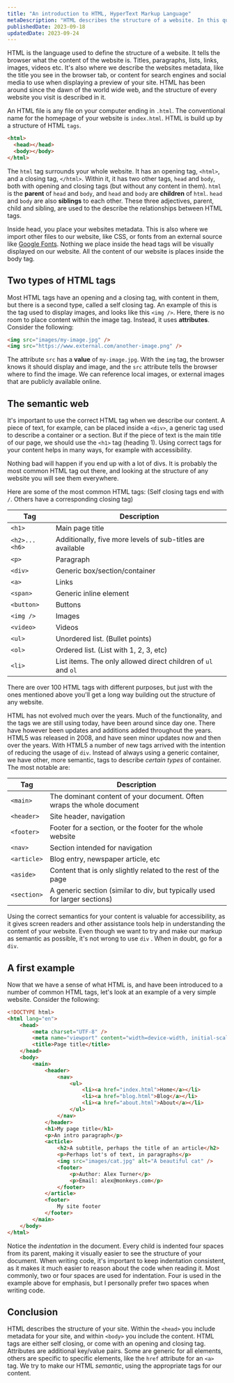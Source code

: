```yaml
---
title: "An introduction to HTML, HyperText Markup Language"
metaDescription: "HTML describes the structure of a website. In this quick and straight forward introduction you'll learn what HTML is, how it works, and how you can use it to start building your website."
publishedDate: 2023-09-18
updatedDate: 2023-09-24
---
```


HTML is the language used to define the structure of a website. It tells the browser what the content of the website is. Titles, paragraphs, lists, links, images, videos etc. It's also where we describe the websites metadata, like the title you see in the browser tab, or content for search engines and social media to use when displaying a preview of your site. HTML has been around since the dawn of the world wide web, and the structure of every website you visit is described in it.

An HTML file is any file on your computer ending in `.html`. The conventional name for the homepage of your website is `index.html`. HTML is build up by a structure of HTML `tags`.

```html
<html>
  <head></head>
  <body></body>
</html>
```

The `html` tag surrounds your whole website. It has an opening tag, `<html>`, and a closing tag, `</html>`. Within it, it has two other tags, `head` and `body`, both with opening and closing tags (but without any content in them). `html` is the **parent** of `head` and `body`, and `head` and `body` are **children** of `html`. `head` and `body` are also **siblings** to each other. These three adjectives, parent, child and sibling, are used to the describe the relationships between HTML tags.

Inside head, you place your websites metadata. This is also where we import other files to our website, like CSS, or fonts from an external source like [Google Fonts](https://fonts.google.com/). Nothing we place inside the head tags will be visually displayed on our website. All the content of our website is places inside the body tag.

## Two types of HTML tags

Most HTML tags have an opening and a closing tag, with content in them, but there is a second type, called a self closing tag. An example of this is the tag used to display images, and looks like this `<img />`. Here, there is no room to place content within the image tag. Instead, it uses **attributes**. Consider the following:

```html
<img src="images/my-image.jpg" />
<img src="https://www.external.com/another-image.png" />
```

The attribute `src` has a **value** of `my-image.jpg`. With the `img` tag, the browser knows it should display and image, and the `src` attribute tells the browser where to find the image. We can reference local images, or external images that are publicly available online.

## The semantic web

It's important to use the correct HTML tag when we describe our content. A piece of text, for example, can be placed inside a `<div>`, a generic tag used to describe a container or a section. But if the piece of text is the main title of our page, we should use the `<h1>` tag (heading 1). Using correct tags for your content helps in many ways, for example with accessibility.

Nothing bad will happen if you end up with a lot of divs. It is probably the most common HTML tag out there, and looking at the structure of any website you will see them everywhere.

Here are some of the most common HTML tags: (Self closing tags end with `/`. Others have a corresponding closing tag)

| Tag           | Description                                                   |
| ------------- | ------------------------------------------------------------- |
| `<h1>`        | Main page title                                               |
| `<h2>...<h6>` | Additionally, five more levels of sub-titles are available    |
| `<p>`         | Paragraph                                                     |
| `<div>`       | Generic box/section/container                                 |
| `<a>`         | Links                                                         |
| `<span>`      | Generic inline element                                        |
| `<button>`    | Buttons                                                       |
| `<img />`     | Images                                                        |
| `<video>`     | Videos                                                        |
| `<ul>`        | Unordered list. (Bullet points)                               |
| `<ol>`        | Ordered list. (List with 1, 2, 3, etc)                        |
| `<li>`        | List items. The only allowed direct children of `ul` and `ol` |

There are over 100 HTML tags with different purposes, but just with the ones mentioned above you'll get a long way building out the structure of any website.

HTML has not evolved much over the years. Much of the functionality, and the tags we are still using today, have been around since day one. There have however been updates and additions added throughout the years. HTML5 was released in 2008, and have seen minor updates now and then over the years. With HTML5 a number of new tags arrived with the intention of reducing the usage of `div`. Instead of always using a generic container, we have other, more semantic, tags to describe _certain types_ of container. The most notable are:

| Tag         | Description                                                                |
| ----------- | -------------------------------------------------------------------------- |
| `<main>`    | The dominant content of your document. Often wraps the whole document      |
| `<header>`  | Site header, navigation                                                    |
| `<footer>`  | Footer for a section, or the footer for the whole website                  |
| `<nav>`     | Section intended for navigation                                            |
| `<article>` | Blog entry, newspaper article, etc                                         |
| `<aside>`   | Content that is only slightly related to the rest of the page              |
| `<section>` | A generic section (similar to div, but typically used for larger sections) |

Using the correct semantics for your content is valuable for accessibility, as it gives screen readers and other assistance tools help in understanding the content of your website. Even though we want to try and make our markup as semantic as possible, it's not wrong to use `div` . When in doubt, go for a `div`.

## A first example

Now that we have a sense of what HTML is, and have been introduced to a number of common HTML tags, let's look at an example of a very simple website. Consider the following:

```html
<!DOCTYPE html>
<html lang="en">
	<head>
		<meta charset="UTF-8" />
		<meta name="viewport" content="width=device-width, initial-scale=1.0" />
		<title>Page title</title>
	</head>
	<body>
		<main>
			<header>
				<nav>
					<ul>
						<li><a href="index.html">Home</a></li>
						<li><a href="blog.html">Blog</a></li>
						<li><a href="about.html">About</a></li>
					</ul>
				</nav>
			</header>
			<h1>My page title</h1>
			<p>An intro paragraph</p>
			<acticle>
				<h2>A subtitle, perhaps the title of an article</h2>
				<p>Perhaps lot's of text, in paragraphs</p>
				<img src="images/cat.jpg" alt="A beautiful cat" />
				<footer>
					<p>Author: Alex Turner</p>
					<p>Email: alex@monkeys.com</p>
				</footer>
			</article>
			<footer>
				My site footer
			</footer>
		</main>
	</body>
</html>
```

Notice the _indentation_ in the document. Every child is indented four spaces from its parent, making it visually easier to see the structure of your document. When writing code, it's important to keep indentation consistent, as it makes it much easier to reason about the code when reading it. Most commonly, two or four spaces are used for indentation. Four is used in the example above for emphasis, but I personally prefer two spaces when writing code.

## Conclusion

HTML describes the structure of your site. Within the `<head>` you include metadata for your site, and within `<body>` you include the content. HTML tags are either self closing, or come with an opening and closing tag. Attributes are additional key/value pairs. Some are generic for all elements, others are specific to specific elements, like the `href` attribute for an `<a>` tag. We try to make our HTML _semantic_, using the appropriate tags for our content.
